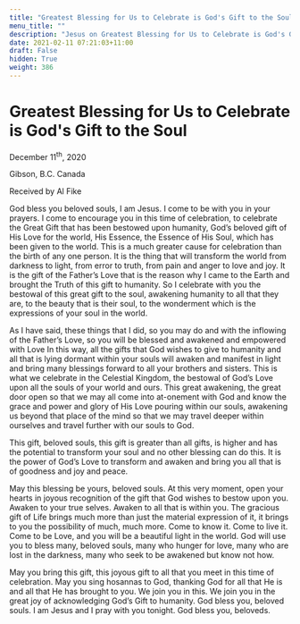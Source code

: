 ```yaml
---
title: "Greatest Blessing for Us to Celebrate is God's Gift to the Soul"
menu_title: ""
description: "Jesus on Greatest Blessing for Us to Celebrate is God's Gift to the Soul"
date: 2021-02-11 07:21:03+11:00
draft: False
hidden: True
weight: 386
---
```

# Greatest Blessing for Us to Celebrate is God's Gift to the Soul

December 11<sup>th</sup>, 2020

Gibson, B.C. Canada

Received by Al Fike



God bless you beloved souls, I am Jesus. I come to be with you in your prayers. I come to encourage you in this time of celebration, to celebrate the Great Gift that has been bestowed upon humanity, God’s beloved gift of His Love for the world, His Essence, the Essence of His Soul, which has been given to the world. This is a much greater cause for celebration than the birth of any one person. It is the thing that will transform the world from darkness to light, from error to truth, from pain and anger to love and joy. It is the gift of the Father’s Love that is the reason why I came to the Earth and brought the Truth of this gift to humanity. So I celebrate with you the bestowal of this great gift to the soul, awakening humanity to all that they are, to the beauty that is their soul, to the wonderment which is the expressions of your soul in the world.

As I have said, these things that I did, so you may do and with the inflowing of the Father’s Love, so you will be blessed and awakened and empowered with Love In this way, all the gifts that God wishes to give to humanity and all that is lying dormant within your souls will awaken and manifest in light and bring many blessings forward to all your brothers and sisters. This is what we celebrate in the Celestial Kingdom, the bestowal of God’s Love upon all the souls of your world and ours. This great awakening, the great door open so that we may all come into at-onement with God and know the grace and power and glory of His Love pouring within our souls, awakening us beyond that place of the mind so that we may travel deeper within ourselves and travel further with our souls to God.

This gift, beloved souls, this gift is greater than all gifts, is higher and has the potential to transform your soul and no other blessing can do this. It is the power of God’s Love to transform and awaken and bring you all that is of goodness and joy and peace. 

May this blessing be yours, beloved souls. At this very moment, open your hearts in joyous recognition of the gift that God wishes to bestow upon you. Awaken to your true selves. Awaken to all that is within you. The gracious gift of Life brings much more than just the material expression of it, it brings to you the possibility of much, much more. Come to know it. Come to live it. Come to be Love, and you will be a beautiful light in the world. God will use you to bless many, beloved souls, many who hunger for love, many who are lost in the darkness, many who seek to be awakened but know not how.

May you bring this gift, this joyous gift to all that you meet in this time of celebration. May you sing hosannas to God, thanking God for all that He is and all that He has brought to you. We join you in this. We join you in the great joy of acknowledging God’s Gift to humanity. God bless you, beloved souls. I am Jesus and I pray with you tonight. God bless you, beloveds.